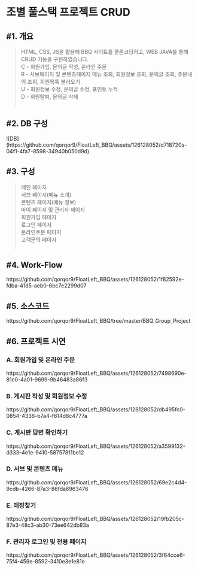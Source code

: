 <h1>조별 풀스택 프로젝트 CRUD</h1>

<h2>#1. 개요</h2>

> HTML, CSS, JS을 활용해 BBQ 사이트를 클론코딩하고, WEB JAVA를 통해 CRUD 기능을 구현하였습니다.<br>
> C - 회원가입, 문의글 작성, 온라인 주문<br>
> R - 서브페이지 및 콘텐츠페이지 메뉴 조회, 회원정보 조회, 문의글 조회, 주문내역 조회, 회원목록 불러오기<br>
> U - 회원정보 수정, 문의글 수정, 포인트 누적<br>
> D - 회원탈퇴, 문의글 삭제
<br><br>


<h2>#2. DB 구성</h2>
![DB](https://github.com/qorqor9/FloatLeft_BBQ/assets/126128052/d718720a-04f1-4fa7-8598-34940b050d9d)



<h2>#3. 구성</h2>

> 메인 페이지<br>
> 서브 페이지(메뉴 소개)<br>
> 콘텐츠 페이지(메뉴 정보)<br>
> 마이 페이지 및 관리자 페이지<br>
> 회원가입 페이지<br>
> 로그인 페이지<br>
> 온라인주문 페이지<br>
> 고객문의 페이지
<br><br>


<h2>#4. Work-Flow</h2>
https://github.com/qorqor9/FloatLeft_BBQ/assets/126128052/1f82592e-fdba-41d5-aeb0-6bc7e2299d07




<h2>#5. 소스코드</h2>
https://github.com/qorqor9/FloatLeft_BBQ/tree/master/BBQ_Group_Project

<h2>#6. 프로젝트 시연</h2>

  <h3>A. 회원가입 및 온라인 주문</h3>
  https://github.com/qorqor9/FloatLeft_BBQ/assets/126128052/7498690e-81c0-4a01-9699-9b46483a86f3


  
  <h3>B. 게시판 작성 및 회원정보 수정</h3>
  https://github.com/qorqor9/FloatLeft_BBQ/assets/126128052/db495fc0-0854-4336-b7a4-f614d8c4777a


  
  <h3>C. 게시판 답변 확인하기</h3>
  https://github.com/qorqor9/FloatLeft_BBQ/assets/126128052/a3599132-d333-4e1e-9410-58757811be12


  
  <h3>D. 서브 및 콘텐츠 메뉴</h3>
  https://github.com/qorqor9/FloatLeft_BBQ/assets/126128052/69e2c4d4-9cdb-4266-87a3-86fda6963476


  
  <h3>E. 매장찾기</h3>
  https://github.com/qorqor9/FloatLeft_BBQ/assets/126128052/19fb205c-87e3-48c3-ab30-73ee642db83a


  
  <h3>F. 관리자 로그인 및 전용 페이지</h3>
  https://github.com/qorqor9/FloatLeft_BBQ/assets/126128052/3f64cce6-75f4-459e-8592-3410e3e1e81e


  
